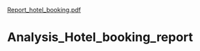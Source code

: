 [Report_hotel_booking.pdf](https://github.com/RitikAgarwal1412/Analysis_Hotel_booking_report/files/11353741/Report_hotel_booking.pdf)
# Analysis_Hotel_booking_report
